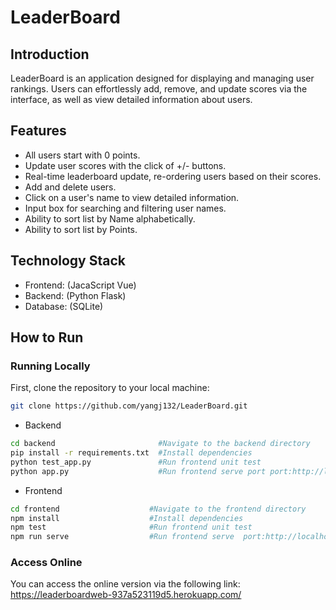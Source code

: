 # LeaderBoard


## Introduction

LeaderBoard is an application designed for displaying and managing user rankings. Users can effortlessly add, remove, and update scores via the interface, as well as view detailed information about users.

## Features

- All users start with 0 points.
- Update user scores with the click of +/- buttons.
- Real-time leaderboard update, re-ordering users based on their scores.
- Add and delete users.
- Click on a user's name to view detailed information.
- Input box for searching and filtering user names.
- Ability to sort list by Name alphabetically.
- Ability to sort list by Points.

## Technology Stack

- Frontend: (JacaScript Vue)
- Backend: (Python Flask)
- Database: (SQLite)

## How to Run

### Running Locally

First, clone the repository to your local machine:

```bash
git clone https://github.com/yangj132/LeaderBoard.git
```
- Backend

```bash
cd backend                       #Navigate to the backend directory
pip install -r requirements.txt  #Install dependencies
python test_app.py               #Run frontend unit test
python app.py                    #Run frontend serve port port:http://localhost:5000/

```

- Frontend

```bash
cd frontend                    #Navigate to the frontend directory
npm install                    #Install dependencies
npm test                       #Run frontend unit test
npm run serve                  #Run frontend serve  port:http://localhost:8080/

```

### Access Online

You can access the online version via the following link: https://leaderboardweb-937a523119d5.herokuapp.com/